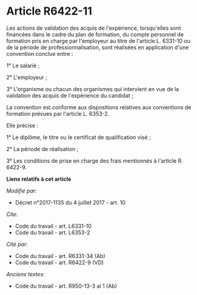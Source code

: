 # Article R6422-11

Les actions de validation des acquis de l'expérience, lorsqu'elles sont financées dans le cadre du plan de formation, du
compte personnel de formation pris en charge par l'employeur au titre de l'article L. 6331-10 ou de la période de
professionnalisation, sont réalisées en application d'une convention conclue entre : 

1° Le salarié ; 

2° L'employeur ; 

3° L'organisme ou chacun des organismes qui intervient en vue de la validation des acquis de l'expérience du candidat ; 

La convention est conforme aux dispositions relatives aux conventions de formation prévues par l'article L. 6353-2. 

Elle précise : 

1° Le diplôme, le titre ou le certificat de qualification visé ; 

2° La période de réalisation ; 

3° Les conditions de prise en charge des frais mentionnés à l'article R. 6422-9.

**Liens relatifs à cet article**

_Modifié par_:

  - Décret n°2017-1135 du 4 juillet 2017 - art. 10

_Cite_:

  - Code du travail - art. L6331-10
  - Code du travail - art. L6353-2

_Cité par_:

  - Code du travail - art. R6331-34 (Ab)
  - Code du travail - art. R6422-9 (VD)

_Anciens textes_:

  - Code du travail - art. R950-13-3 al 1 (Ab)
